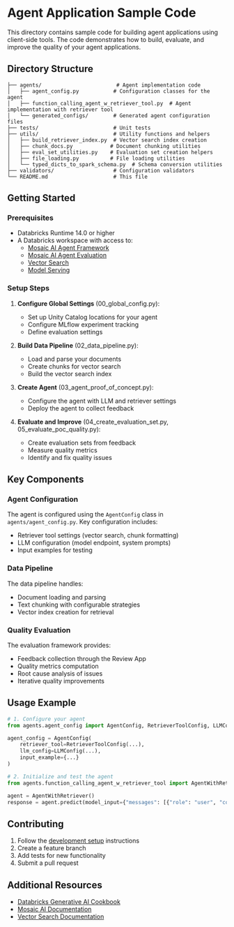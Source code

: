 # Agent Application Sample Code

This directory contains sample code for building agent applications using client-side tools. The code demonstrates how to build, evaluate, and improve the quality of your agent applications.

## Directory Structure

```
├── agents/                        # Agent implementation code
│   ├── agent_config.py           # Configuration classes for the agent
│   ├── function_calling_agent_w_retriever_tool.py  # Agent implementation with retriever tool
│   └── generated_configs/        # Generated agent configuration files
├── tests/                        # Unit tests
├── utils/                        # Utility functions and helpers
│   ├── build_retriever_index.py  # Vector search index creation
│   ├── chunk_docs.py            # Document chunking utilities
│   ├── eval_set_utilities.py    # Evaluation set creation helpers
│   ├── file_loading.py          # File loading utilities
│   └── typed_dicts_to_spark_schema.py  # Schema conversion utilities
├── validators/                   # Configuration validators
└── README.md                     # This file
```

## Getting Started

### Prerequisites

- Databricks Runtime 14.0 or higher
- A Databricks workspace with access to:
  - [Mosaic AI Agent Framework](https://docs.databricks.com/en/generative-ai/agent-framework/build-genai-apps.html)
  - [Mosaic AI Agent Evaluation](https://docs.databricks.com/en/generative-ai/agent-evaluation/index.html)
  - [Vector Search](https://docs.databricks.com/en/generative-ai/create-query-vector-search.html)
  - [Model Serving](https://docs.databricks.com/en/machine-learning/model-serving/index.html)

### Setup Steps

1. **Configure Global Settings** (00_global_config.py):
   - Set up Unity Catalog locations for your agent
   - Configure MLflow experiment tracking
   - Define evaluation settings

2. **Build Data Pipeline** (02_data_pipeline.py):
   - Load and parse your documents
   - Create chunks for vector search
   - Build the vector search index

3. **Create Agent** (03_agent_proof_of_concept.py):
   - Configure the agent with LLM and retriever settings
   - Deploy the agent to collect feedback

4. **Evaluate and Improve** (04_create_evaluation_set.py, 05_evaluate_poc_quality.py):
   - Create evaluation sets from feedback
   - Measure quality metrics
   - Identify and fix quality issues

## Key Components

### Agent Configuration

The agent is configured using the `AgentConfig` class in `agents/agent_config.py`. Key configuration includes:

- Retriever tool settings (vector search, chunk formatting)
- LLM configuration (model endpoint, system prompts)
- Input examples for testing

### Data Pipeline

The data pipeline handles:

- Document loading and parsing
- Text chunking with configurable strategies
- Vector index creation for retrieval

### Quality Evaluation

The evaluation framework provides:

- Feedback collection through the Review App
- Quality metrics computation
- Root cause analysis of issues
- Iterative quality improvements

## Usage Example

```python
# 1. Configure your agent
from agents.agent_config import AgentConfig, RetrieverToolConfig, LLMConfig

agent_config = AgentConfig(
    retriever_tool=RetrieverToolConfig(...),
    llm_config=LLMConfig(...),
    input_example={...}
)

# 2. Initialize and test the agent
from agents.function_calling_agent_w_retriever_tool import AgentWithRetriever

agent = AgentWithRetriever()
response = agent.predict(model_input={"messages": [{"role": "user", "content": "What is RAG?"}]})
```

## Contributing

1. Follow the [development setup](../dev/README.md) instructions
2. Create a feature branch
3. Add tests for new functionality
4. Submit a pull request

## Additional Resources

- [Databricks Generative AI Cookbook](https://ai-cookbook.io/)
- [Mosaic AI Documentation](https://docs.databricks.com/en/generative-ai/index.html)
- [Vector Search Documentation](https://docs.databricks.com/en/generative-ai/create-query-vector-search.html) 